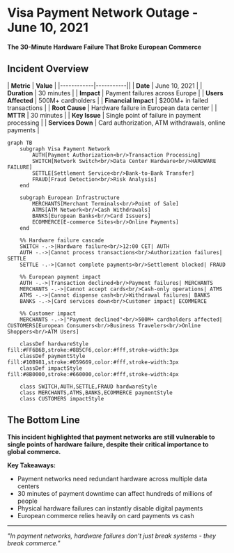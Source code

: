 # Visa Payment Network Outage - June 10, 2021

**The 30-Minute Hardware Failure That Broke European Commerce**

## Incident Overview

| **Metric** | **Value** |
|------------|-----------||
| **Date** | June 10, 2021 |
| **Duration** | 30 minutes |
| **Impact** | Payment failures across Europe |
| **Users Affected** | 500M+ cardholders |
| **Financial Impact** | $200M+ in failed transactions |
| **Root Cause** | Hardware failure in European data center |
| **MTTR** | 30 minutes |
| **Key Issue** | Single point of failure in payment processing |
| **Services Down** | Card authorization, ATM withdrawals, online payments |

```mermaid
graph TB
    subgraph Visa Payment Network
        AUTH[Payment Authorization<br/>Transaction Processing]
        SWITCH[Network Switch<br/>Data Center Hardware<br/>HARDWARE FAILURE]
        SETTLE[Settlement Service<br/>Bank-to-Bank Transfer]
        FRAUD[Fraud Detection<br/>Risk Analysis]
    end

    subgraph European Infrastructure
        MERCHANTS[Merchant Terminals<br/>Point of Sale]
        ATMS[ATM Network<br/>Cash Withdrawals]
        BANKS[European Banks<br/>Card Issuers]
        ECOMMERCE[E-commerce Sites<br/>Online Payments]
    end

    %% Hardware failure cascade
    SWITCH -.->|Hardware failure<br/>12:00 CET| AUTH
    AUTH -.->|Cannot process transactions<br/>Authorization failures| SETTLE
    SETTLE -.->|Cannot complete payments<br/>Settlement blocked| FRAUD

    %% European payment impact
    AUTH -.->|Transaction declined<br/>Payment failures| MERCHANTS
    MERCHANTS -.->|Cannot accept cards<br/>Cash-only operations| ATMS
    ATMS -.->|Cannot dispense cash<br/>Withdrawal failures| BANKS
    BANKS -.->|Card services down<br/>Customer impact| ECOMMERCE

    %% Customer impact
    MERCHANTS -.->|"Payment declined"<br/>500M+ cardholders affected| CUSTOMERS[European Consumers<br/>Business Travelers<br/>Online Shoppers<br/>ATM Users]

    classDef hardwareStyle fill:#FF6B6B,stroke:#8B5CF6,color:#fff,stroke-width:3px
    classDef paymentStyle fill:#10B981,stroke:#059669,color:#fff,stroke-width:3px
    classDef impactStyle fill:#8B0000,stroke:#660000,color:#fff,stroke-width:4px

    class SWITCH,AUTH,SETTLE,FRAUD hardwareStyle
    class MERCHANTS,ATMS,BANKS,ECOMMERCE paymentStyle
    class CUSTOMERS impactStyle
```

## The Bottom Line

**This incident highlighted that payment networks are still vulnerable to single points of hardware failure, despite their critical importance to global commerce.**

**Key Takeaways:**
- Payment networks need redundant hardware across multiple data centers
- 30 minutes of payment downtime can affect hundreds of millions of people
- Physical hardware failures can instantly disable digital payments
- European commerce relies heavily on card payments vs cash

---

*"In payment networks, hardware failures don't just break systems - they break commerce."*
